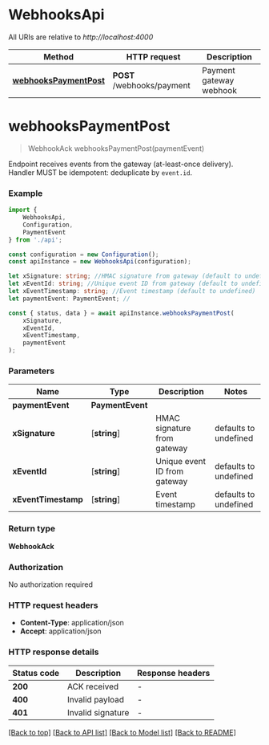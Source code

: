 # WebhooksApi

All URIs are relative to *http://localhost:4000*

|Method | HTTP request | Description|
|------------- | ------------- | -------------|
|[**webhooksPaymentPost**](#webhookspaymentpost) | **POST** /webhooks/payment | Payment gateway webhook|

# **webhooksPaymentPost**
> WebhookAck webhooksPaymentPost(paymentEvent)

Endpoint receives events from the gateway (at-least-once delivery). Handler MUST be idempotent: deduplicate by `event.id`. 

### Example

```typescript
import {
    WebhooksApi,
    Configuration,
    PaymentEvent
} from './api';

const configuration = new Configuration();
const apiInstance = new WebhooksApi(configuration);

let xSignature: string; //HMAC signature from gateway (default to undefined)
let xEventId: string; //Unique event ID from gateway (default to undefined)
let xEventTimestamp: string; //Event timestamp (default to undefined)
let paymentEvent: PaymentEvent; //

const { status, data } = await apiInstance.webhooksPaymentPost(
    xSignature,
    xEventId,
    xEventTimestamp,
    paymentEvent
);
```

### Parameters

|Name | Type | Description  | Notes|
|------------- | ------------- | ------------- | -------------|
| **paymentEvent** | **PaymentEvent**|  | |
| **xSignature** | [**string**] | HMAC signature from gateway | defaults to undefined|
| **xEventId** | [**string**] | Unique event ID from gateway | defaults to undefined|
| **xEventTimestamp** | [**string**] | Event timestamp | defaults to undefined|


### Return type

**WebhookAck**

### Authorization

No authorization required

### HTTP request headers

 - **Content-Type**: application/json
 - **Accept**: application/json


### HTTP response details
| Status code | Description | Response headers |
|-------------|-------------|------------------|
|**200** | ACK received |  -  |
|**400** | Invalid payload |  -  |
|**401** | Invalid signature |  -  |

[[Back to top]](#) [[Back to API list]](../README.md#documentation-for-api-endpoints) [[Back to Model list]](../README.md#documentation-for-models) [[Back to README]](../README.md)

